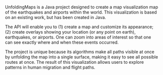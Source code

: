 UnfoldingMaps is a Java project designed to create a map visualization map of the earthquakes and airports within the world. This visualization is based on an existing work, but has been created in Java.

The API will enable you to (1) create a map and customize its appearance; (2) create overlays showing your location (or any point on earth), earthquakes, or airports. One can zoom into areas of interest so that one can see exactly where and when these events occurred.

The project is unique because its algorithms make all paths visible at once by unfolding the map into a single surface, making it easy to see all possible routes at once. The result of this visualization allows users to explore patterns in human migration and flight paths.